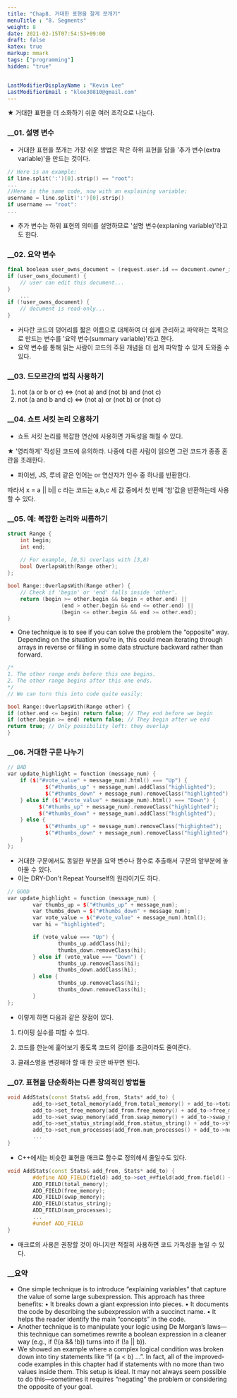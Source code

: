 ```yaml
---
title: "Chap8. 거대한 표현을 잘게 쪼개기"
menuTitle : "8. Segments"
weight: 8
date: 2021-02-15T07:54:53+09:00
draft: false
katex: true
markup: mmark
tags: ["programming"]
hidden: "true"


LastModifierDisplayName : "Kevin Lee"
LastModifierEmail : "klee30810@gmail.com"
---
```


★ 거대한 표현을 더 소화하기 쉬운 여러 조각으로 나눈다.

### __01. 설명 변수

- 거대한 표현을 쪼개는 가장 쉬운 방법은 작은 하위 표현을 담을 '추가 변수(extra variable)'을 만드는 것이다.

```cpp
// Here is an example:
if line.split(':')[0].strip() == "root":
...
//Here is the same code, now with an explaining variable:
username = line.split(':')[0].strip()
if username == "root":
...
```

- 추가 변수는 하위 표현의 의미를 설명하므로 '설명 변수(explaning variable)'라고도 한다.

### __02. 요약 변수

```cpp
final boolean user_owns_document = (request.user.id == document.owner_id);
if (user_owns_document) {
	// user can edit this document...
}
	...
if (!user_owns_document) {
	// document is read-only...
}
```

- 커다란 코드의 덩어리를 짧은 이름으로 대체하여 더 쉽게 관리하고 파악하는 목적으로 만드는 변수를 '요약 변수(summary variable)'라고 한다.
- 요약 변수를 통해 읽는 사람이 코드의 주된 개념을 더 쉽게 파악할 수 있게 도와줄 수 있다.

### __03. 드모르간의 법칙 사용하기

1. not (a or b or c) <=> (not a) and (not b) and (not c)
2. not (a and b and c) <=> (not a) or (not b) or (not c)

### __04. 쇼트 서킷 논리 오용하기

- 쇼트 서킷 논리를 복잡한 연산에 사용하면 가독성을 해칠 수 있다.

★ '영리하게' 작성된 코드에 유의하라. 나중에 다른 사람이 읽으면 그런 코드가 종종 혼란을 초래한다.

- 파이썬, JS, 루비 같은 언어는 or 연산자가 인수 중 하나를 반환한다.

따라서 x = a || b|| c 라는 코드는 a,b,c 세 값 중에서 첫 번째 '참'값을 반환하는데 사용할 수 있다.

### __05. 예: 복잡한 논리와 씨름하기

```cpp
struct Range {
	int begin;
	int end;
	
	// For example, [0,5) overlaps with [3,8)
	bool OverlapsWith(Range other);
};

bool Range::OverlapsWith(Range other) {
	// Check if 'begin' or 'end' falls inside 'other'.
	return (begin >= other.begin && begin < other.end) ||
				 (end > other.begin && end <= other.end) ||
				 (begin <= other.begin && end >= other.end);
}
```

- One technique is to see if you can solve the problem the “opposite” way. Depending on the situation you’re in, this could mean iterating through arrays in reverse or filling in some data structure backward rather than forward.

```cpp
/*
1. The other range ends before this one begins.
2. The other range begins after this one ends.
*/
// We can turn this into code quite easily:

bool Range::OverlapsWith(Range other) {
if (other.end <= begin) return false; // They end before we begin
if (other.begin >= end) return false; // They begin after we end
return true; // Only possibility left: they overlap
}
```

### __06. 거대한 구문 나누기

```cpp
// BAD
var update_highlight = function (message_num) {
	if ($("#vote_value" + message_num).html() === "Up") {
			$("#thumbs_up" + message_num).addClass("highlighted");
			$("#thumbs_down" + message_num).removeClass("highlighted");
	} else if ($("#vote_value" + message_num).html() === "Down") {
		  $("#thumbs_up" + message_num).removeClass("highlighted");
		  $("#thumbs_down" + message_num).addClass("highlighted");
	} else {
			$("#thumbs_up" + message_num).removeClass("highighted");
			$("#thumbs_down" + message_num).removeClass("highlighted");
	}
};
```

- 거대한 구문에서도 동일한 부분을 요약 변수나 함수로 추출해서 구문의 앞부분에 놓아둘 수 있다.
- 이는 DRY-Don't Repeat Yourself의 원리이기도 하다.

```cpp
// GOOD
var update_highlight = function (message_num) {
		var thumbs_up = $("#thumbs_up" + message_num);
		var thumbs_down = $("#thumbs_down" + message_num);
		var vote_value = $("#vote_value" + message_num).html();
		var hi = "highlighted";

		if (vote_value === "Up") {
				thumbs_up.addClass(hi);
				thumbs_down.removeClass(hi);
		} else if (vote_value === "Down") {
				thumbs_up.removeClass(hi);
				thumbs_down.addClass(hi);
		} else {
				thumbs_up.removeClass(hi);
				thumbs_down.removeClass(hi);
		}
};
```

- 이렇게 하면 다음과 같은 장점이 있다.

1. 타이핑 실수를 피할 수 있다.

2. 코드를 한눈에 훑어보기 좋도록 코드의 길이를 조금이라도 줄여준다.

3. 클래스명을 변경해야 할 때 한 곳만 바꾸면 된다.

### __07. 표현을 단순화하는 다른 창의적인 방법들

```cpp
void AddStats(const Stats& add_from, Stats* add_to) {
		add_to->set_total_memory(add_from.total_memory() + add_to->total_memory());
		add_to->set_free_memory(add_from.free_memory() + add_to->free_memory());
		add_to->set_swap_memory(add_from.swap_memory() + add_to->swap_memory());
		add_to->set_status_string(add_from.status_string() + add_to->status_string());
		add_to->set_num_processes(add_from.num_processes() + add_to->num_processes());
		...
}
```

- C++에서는 비슷한 표현을 매크로 함수로 정의해서 줄일수도 있다.

```cpp
void AddStats(const Stats& add_from, Stats* add_to) {
		#define ADD_FIELD(field) add_to->set_##field(add_from.field() + add_to->field())
		ADD_FIELD(total_memory);
		ADD_FIELD(free_memory);
		ADD_FIELD(swap_memory);
		ADD_FIELD(status_string);
		ADD_FIELD(num_processes);
		...
		#undef ADD_FIELD
}
```

- 매크로의 사용은 권장할 것이 아니지만 적절히 사용하면 코드 가독성을 높일 수 있다.

### __요약

- One simple technique is to introduce “explaining variables” that capture the value of some large subexpression. This approach has three benefits:
  • It breaks down a giant expression into pieces.
  • It documents the code by describing the subexpression with a succinct name.
  • It helps the reader identify the main “concepts” in the code.
- Another technique is to manipulate your logic using De Morgan’s laws—this technique can sometimes rewrite a boolean expression in a cleaner way (e.g., if (!(a && !b)) turns into if (!a || b)).
- We showed an example where a complex logical condition was broken down into tiny
  statements like “if (a < b) ...”. In fact, all of the improved-code examples in this chapter had if statements with no more than two values inside them. This setup is ideal. It may not always seem possible to do this—sometimes it requires “negating” the problem or considering the opposite of your goal.

